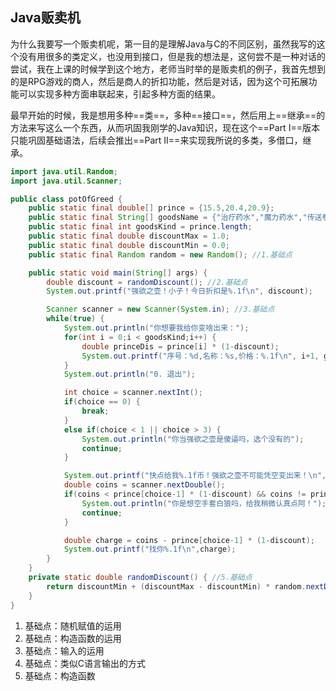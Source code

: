 ## Java贩卖机

为什么我要写一个贩卖机呢，第一目的是理解Java与C的不同区别，虽然我写的这个没有用很多的类定义，也没用到接口，但是我的想法是，这何尝不是一种对话的尝试，我在上课的时候学到这个地方，老师当时举的是贩卖机的例子，我首先想到的是RPG游戏的商人，然后是商人的折扣功能，然后是对话，因为这个可拓展功能可以实现多种方面串联起来，引起多种方面的结果。

最早开始的时候，我是想用多种==类==，多种==接口==，然后用上==继承==的方法来写这么一个东西，从而巩固我刚学的Java知识，现在这个==Part I==版本只能巩固基础语法，后续会推出==Part II==来实现我所说的多类，多借口，继承。

```java
import java.util.Random;
import java.util.Scanner;

public class potOfGreed {
    public static final double[] prince = {15.5,20.4,20.9};
    public static final String[] goodsName = {"治疗药水","魔力药水","传送卷轴"};
    public static final int goodsKind = prince.length;
    public static final double discountMax = 1.0;
    public static final double discountMin = 0.0;
    public static final Random random = new Random(); //1.基础点

    public static void main(String[] args) {
        double discount = randomDiscount(); //2.基础点
        System.out.printf("强欲之壶！小子！今日折扣是%.1f\n", discount);

        Scanner scanner = new Scanner(System.in); //3.基础点
        while(true) {
            System.out.println("你想要我给你变啥出来：");
            for(int i = 0;i < goodsKind;i++) {
                double princeDis = prince[i] * (1-discount);
                System.out.printf("序号：%d,名称：%s,价格：%.1f\n", i+1, goodsName[i], princeDis); //4.基础点
            }
            System.out.println("0. 退出");

            int choice = scanner.nextInt();
            if(choice == 0) {
                break;
            }
            else if(choice < 1 || choice > 3) {
                System.out.println("你当强欲之壶是傻逼吗，选个没有的");
                continue;
            }

            System.out.printf("快点给我%.1f币！强欲之壶不可能凭空变出来！\n",prince[choice-1] * (1-discount));
            double coins = scanner.nextDouble();
            if(coins < prince[choice-1] * (1-discount) && coins != prince[choice-1] * (1-discount)) { 
                System.out.println("你是想空手套白狼吗，给我稍微认真点阿！");
                continue;
            }

            double charge = coins - prince[choice-1] * (1-discount);
            System.out.printf("找你%.1f\n",charge);
        }
    }
    private static double randomDiscount() { //5.基础点
        return discountMin + (discountMax - discountMin) * random.nextDouble();
    }
}
```

1. 基础点：随机赋值的运用
2. 基础点：构造函数的运用
3. 基础点：输入的运用
4. 基础点：类似C语言输出的方式
5. 基础点：构造函数